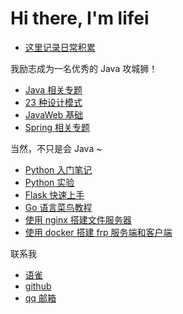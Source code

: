 # Hi there, I'm lifei

- [这里记录日常积累](https://www.yuque.com/happyflyer/study-notes)

我励志成为一名优秀的 Java 攻城狮！

- [Java 相关专题](https://www.yuque.com/happyflyer/java-topics)
- [23 种设计模式](https://www.yuque.com/happyflyer/design-pattern-23)
- [JavaWeb 基础](https://www.yuque.com/happyflyer/javaweb-topics)
- [Spring 相关专题](https://www.yuque.com/happyflyer/spring-topics)

当然，不只是会 Java ~

- [Python 入门笔记](https://www.yuque.com/happyflyer/python-notes)
- [Python 实验](https://www.yuque.com/happyflyer/python-test)
- [Flask 快速上手](https://github.com/happyflyer/flask-quickstart)
- [Go 语言菜鸟教程](https://github.com/happyflyer/Go-Notes)
- [使用 nginx 搭建文件服务器](https://github.com/happyflyer/nginx_file_server)
- [使用 docker 搭建 frp 服务端和客户端](https://github.com/happyflyer/frp_docker)

联系我

- [语雀](https://www.yuque.com/happyflyer?tab=books)
- [github](https://github.com/happyflyer)
- [qq 邮箱](mailto:1058235935@qq.com)
